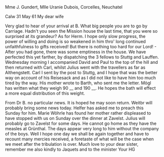Mme J. Gundert, Mlle Uranie Dubois, Corcelles, Neuchatel

 Calw 31 May 61
My dear wife

Very glad to hear of your arrival at B. What big people you are to go by Carriage. Hadn't you seen the Mission house the last time, that you were so surprised at its grandeur? As for Herm. I hope only slow progress, the power of willing and doing is so weakened in him thro' long continued unfaithfulness to gifts received! But there is nothing too hard for our Lord! - After you had gone, there was some emptiness in the house. We have perfected this yet farther, by dispatching the 3 fellows to Stuttg and Lauffen. Wednesday morning I accompanied David and Paul to the top of the hill and then returned with Carl, whilst Julius went with the travellers as far as Althengstett. Carl I sent by the post to Stuttg, and I hope that was the better way on account of his Reisesack and as I did not like to have him too much tired by the way. His mother wrote to Barth, who sent me the letter. Mögl has written what they weigh 90 __ and 190 __. He hopes the bath will effect a more equal distribution of this weight.

From Dr B. no particular news. It is hoped he may soon return. Weitbr will probably bring some news today. Helfer has asked me to preach this Sunday for him. Marie Wöhrle has found her mother rather displeased to have stopped with us on Sunday over the dinner at Zavelst. Julius will probably go to Zavelst for some days. He cannot go home as they have the measles at Grünthal. The days appear very long to him without the company of the boys. Well I hope one day we shall be again together and have to recount many mercies received, a foretaste of what will be the case when we meet after the tribulation is over. Much love to your dear sister, remember me also kindly to Jaquets and to the minister
 Your HG
